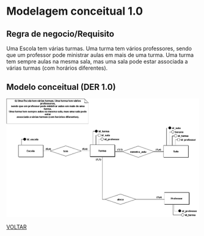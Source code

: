 # Modelagem conceitual 1.0

## Regra de negocio/Requisito

Uma Escola tem várias turmas. Uma turma tem vários professores,
sendo que um professor pode ministrar aulas em mais de uma turma.
Uma turma tem sempre aulas na mesma sala, mas uma sala pode estar
associada a várias turmas (com horários diferentes).

## Modelo conceitual (DER 1.0)

![modelagem 1.0](atividade06_corrigido.png)

[VOLTAR](../README.md)
